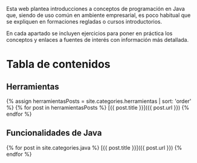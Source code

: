 Esta web plantea introducciones a conceptos de programación en Java que, siendo de uso común en ambiente empresarial, es poco habitual que se expliquen en formaciones regladas o cursos introductorios.

En cada apartado se incluyen ejercicios para poner en práctica los conceptos y enlaces a fuentes de interés con información más detallada.

# Tabla de contenidos

## Herramientas

{% assign herramientasPosts = site.categories.herramientas | sort: 'order' %}
{% for post in herramientasPosts %}
[{{ post.title }}]({{ post.url }})
{% endfor %}

## Funcionalidades de Java

{% for post in site.categories.java %}
[{{ post.title }}]({{ post.url }})
{% endfor %}

